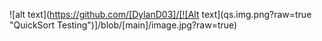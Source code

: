 ![alt text](https://github.com/[DylanD03]/[![Alt text](qs.img.png?raw=true "QuickSort Testing")]/blob/[main]/image.jpg?raw=true)
